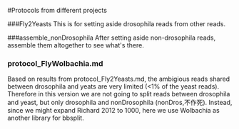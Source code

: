 #Protocols from different projects

###Fly2Yeasts
This is for setting aside drosophila reads from other reads.

###assemble_nonDrosophila
After setting aside non-drosophila reads, assemble them altogether to see what's there.


### protocol_FlyWolbachia.md
Based on results from protocol_Fly2Yeasts.md, the ambigious reads shared between drosophila and yeats are very limited (<1% of the yeast reads). Therefore in this version we are not going to split reads between drosophila and yeast, but only drosophila and nonDrosophila (nonDros,不作死). Instead, since we might expand Richard 2012 to 1000, here we use Wolbachia as another library for bbsplit.